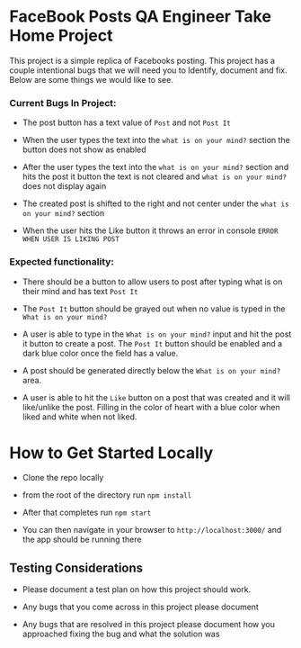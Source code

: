 # FaceBook Posts QA Engineer Take Home Project

This project is a simple replica of Facebooks posting. This project has a couple intentional bugs that we will need you to Identify, document and fix. Below are some things we would like to see.

### Current Bugs In Project:

- The post button has a text value of `Post` and not `Post It`

- When the user types the text into the `what is on your mind?` section the button does not show as enabled

- After the user types the text into the `what is on your mind?` section and hits the post it button the text is not cleared and `what is on your mind?` does not display again

- The created post is shifted to the right and not center under the `what is on your mind?` section

- When the user hits the Like button it throws an error in console `ERROR WHEN USER IS LIKING POST`

### Expected functionality:

- There should be a button to allow users to post after typing what is on their mind and has text `Post It`

- The `Post It` button should be grayed out when no value is typed in the `What is on your mind?`

- A user is able to type in the `What is on your mind?` input and hit the post it button to create a post. The `Post It` button should be enabled and a dark blue color once the field has a value.

- A post should be generated directly below the `What is on your mind?` area.

- A user is able to hit the `Like` button on a post that was created and it will like/unlike the post. Filling in the color of heart with a blue color when liked and white when not liked.

# How to Get Started Locally

- Clone the repo locally

- from the root of the directory run `npm install`

- After that completes run `npm start` 

- You can then navigate in your browser to `http://localhost:3000/` and the app should be running there

## Testing Considerations

- Please document a test plan on how this project should work. 

- Any bugs that you come across in this project please document

- Any bugs that are resolved in this project please document how you approached fixing the bug and what the solution was

